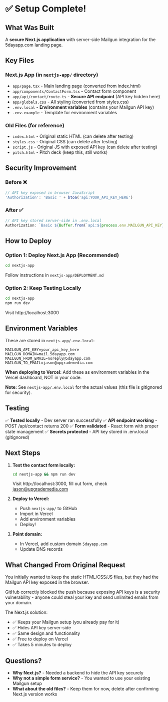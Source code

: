 # ✅ Setup Complete!

## What Was Built

A **secure Next.js application** with server-side Mailgun integration for the 5dayapp.com landing page.

## Key Files

### Next.js App (in `nextjs-app/` directory)
- `app/page.tsx` - Main landing page (converted from index.html)
- `app/components/ContactForm.tsx` - Contact form component
- `app/api/contact/route.ts` - **Secure API endpoint** (API key hidden here)
- `app/globals.css` - All styling (converted from styles.css)
- `.env.local` - **Environment variables** (contains your Mailgun API key)
- `.env.example` - Template for environment variables

### Old Files (for reference)
- `index.html` - Original static HTML (can delete after testing)
- `styles.css` - Original CSS (can delete after testing)  
- `script.js` - Original JS with exposed API key (can delete after testing)
- `pitch.html` - Pitch deck (keep this, still works)

## Security Improvement

### Before ❌
```javascript
// API key exposed in browser JavaScript
'Authorization': 'Basic ' + btoa('api:YOUR_API_KEY_HERE')
```

### After ✅
```typescript
// API key stored server-side in .env.local
Authorization: `Basic ${Buffer.from(`api:${process.env.MAILGUN_API_KEY}`).toString('base64')}`
```

## How to Deploy

### Option 1: Deploy Next.js App (Recommended)
```bash
cd nextjs-app
```
Follow instructions in `nextjs-app/DEPLOYMENT.md`

### Option 2: Keep Testing Locally
```bash
cd nextjs-app
npm run dev
```
Visit http://localhost:3000

## Environment Variables

These are stored in `nextjs-app/.env.local`:
```env
MAILGUN_API_KEY=your_api_key_here
MAILGUN_DOMAIN=mail.5dayapp.com
MAILGUN_FROM_EMAIL=noreply@5dayapp.com
MAILGUN_TO_EMAIL=jason@upgrademedia.com
```

**When deploying to Vercel:** Add these as environment variables in the Vercel dashboard, NOT in your code.

**Note:** See `nextjs-app/.env.local` for the actual values (this file is gitignored for security).

## Testing

✅ **Tested locally** - Dev server ran successfully
✅ **API endpoint working** - POST /api/contact returns 200
✅ **Form validated** - React form with proper state management
✅ **Secrets protected** - API key stored in .env.local (gitignored)

## Next Steps

1. **Test the contact form locally:**
   ```bash
   cd nextjs-app && npm run dev
   ```
   Visit http://localhost:3000, fill out form, check jason@upgrademedia.com

2. **Deploy to Vercel:**
   - Push `nextjs-app/` to GitHub
   - Import in Vercel
   - Add environment variables
   - Deploy!

3. **Point domain:**
   - In Vercel, add custom domain `5dayapp.com`
   - Update DNS records

## What Changed From Original Request

You initially wanted to keep the static HTML/CSS/JS files, but they had the Mailgun API key exposed in the browser. 

GitHub correctly blocked the push because exposing API keys is a security vulnerability - anyone could steal your key and send unlimited emails from your domain.

The Next.js solution:
- ✅ Keeps your Mailgun setup (you already pay for it)
- ✅ Hides API key server-side
- ✅ Same design and functionality
- ✅ Free to deploy on Vercel
- ✅ Takes 5 minutes to deploy

## Questions?

- **Why Next.js?** - Needed a backend to hide the API key securely
- **Why not a simple form service?** - You wanted to use your existing Mailgun setup
- **What about the old files?** - Keep them for now, delete after confirming Next.js version works
